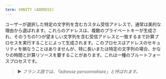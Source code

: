```yaml
---
term: VANITY (ADDRESS)
---
```


ユーザーが選択した特定の文字列を含むカスタム受信アドレスで、通常は美的な理由から選ばれます。これらのアドレスは、複数のプライベートキーが生成され、そのうちの1つが望ましい文字列を含む受信アドレスと一致するまで計算プロセスを実行することによって生成されます。このプロセスはアドレスのセキュリティを損なうことはありませんが、特に長いまたは特定の文字列の場合、かなりの時間と計算リソースを要することがあります。これは一種のブルートフォースプロセスです。

> ► *フランス語では、「adresse personnalisée」と呼ばれます。*